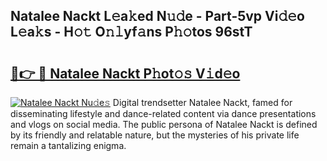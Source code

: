 ## Natalee Nackt L𝚎a𝚔ed N𝚞𝚍e - Part-5vp Vi𝚍𝚎o L𝚎a𝚔s - H𝚘𝚝 O𝚗𝚕yf𝚊ns P𝚑𝚘tos 96stT

# <h2><a href="http://kf2mbio.oniu.top/?m=Natalee+Nackt">🔗👉 🔴 Natalee Nackt P𝚑ot𝚘𝚜 V𝚒d𝚎o</a></h2>

[![Natalee Nackt Nu𝚍e𝚜](https://i.imgur.com/0qMVB7G.gif)](http://kf2mbio.oniu.top/?m=Natalee+Nackt)
Digital trendsetter Natalee Nackt, famed for disseminating lifestyle and dance-related content via dance presentations and vlogs on social media. The public persona of Natalee Nackt is defined by its friendly and relatable nature, but the mysteries of his private life remain a tantalizing enigma.  

